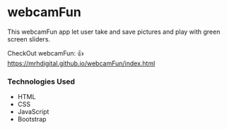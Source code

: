 # webcamFun


This webcamFun app let user take and save pictures and play with green screen sliders.

CheckOut webcamFun: 👍 https://mrhdigital.github.io/webcamFun/index.html

### Technologies Used
- HTML
- CSS
- JavaScript
- Bootstrap